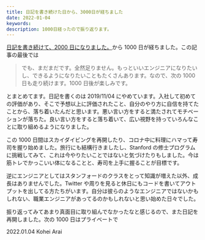 ```yaml
---
title: 日記を書き続けた日から、3000日が経ちました
date: 2022-01-04
keywords:
description: 1000日経ったので振り返ります。
---
```


[日記を書き続けて、2000 日になりました。](https://1kohei1.com/2000-diary/)から 1000 日が経ちました。この記事の最後では

> でも、まだまだです。全然足りません。もっといいエンジニアになりたいし、できるようになりたいこともたくさんあります。なので、次の 1000 日も走り続けます。1000 日後が楽しみです。

とまとめてます。日記を書くのは 2019/11/04 にやめています。入社して初めての評価があり、そこで予想以上に評価されたこと、自分のやり方に自信を持てたことから、落ち着いたんだと思います。悪い言い方をすると満たされてモチベーションが落ちた。良い言い方をすると落ち着いて、広い視野を持っていろんなことに取り組めるようになりました。

この 1000 日間はスカイダイビングを再開したり、コロナ中に料理にハマって寿司を握り始めました。旅行にも結構行きましたし、Stanford の修士プログラムに挑戦してみて、これは今やりたいことではないと気づけたりもしました。今は筋トレでかっこいい体になることと、寿司を上手に握ることが目標です。

<div><twitter-embed id="1469204118619123713"></twitter-embed></div>

逆にエンジニアとしてはスタンフォードのクラスをとって知識が増えた以外、成長はありませんでした。Twitter や周りを見ると休日にもコードを書いてアウトプットを出してる方たちがいます。自分は彼らのようなエンジニアではないかもしれない、職業エンジニアがあってるのかもしれないと思い始めた日々でした。

振り返ってみてあまり真面目に取り組んでなかったなと感じるので、また日記を再開しました。次の 1000 日はプライベートで

2022.01.04 Kohei Arai
